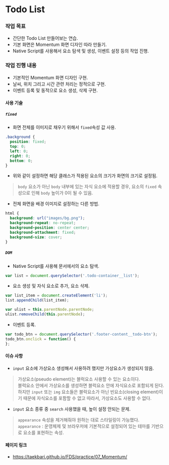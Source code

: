 # Todo List

### 작업 목표  

* 간단한 Todo List 만들어보는 연습.  
* 기본 화면은 Momentum 화면 디자인 따라 만들기.  
* Native Script를 사용해서 요소 탐색 및 생성, 이벤트 설정 등의 작업 진행.  


### 작업 진행 내용  

* 기본적인 Momentum 화면 디자인 구현.  
* 날씨, 위치 그리고 시간 관련 처리는 정적으로 구현.  
* 이벤트 등록 및 동적으로 요소 생성, 삭제 구현.  

#### 사용 기술  

##### `fixed`  

* 화면 전체를 이미지로 채우기 위해서 `fixed`속성 값 사용.  
```css  
.background {
  position: fixed;
  top: 0;
  left: 0;
  right: 0;
  bottom: 0;
}
```  
* 위와 같이 설정하면 해당 클래스가 적용된 요소의 크기가 화면의 크기로 설정됨.  
> `body` 요소가 아닌 `body` 내부에 있는 자식 요소에 적용할 경우, 요소의 `fixed` 속성으로 인해 `body` 높이가 0이 될 수 있음.  

* 전체 화면을 배경 이미지로 설정하는 다른 방법.  
```css  
html {
  background: url("images/bg.png");
  background-repeat: no-repeat;
  background-position: center center;
  background-attachment: fixed;
  background-size: cover;
}
```  

##### `DOM`  

* Native Script를 사용해 문서에서의 요소 탐색.  
```javascript  
var list = document.querySelector('.todo-container__list');
```  

* 요소 생성 및 자식 요소로 추가, 요소 삭제.  
```javascript  
var list_item = document.createElement('li');
list.appendChild(list_item);

var ulist = this.parentNode.parentNode;
ulist.removeChild(this.parentNode);
```  

* 이벤트 등록.  
```javascript  
var todo_btn = document.querySelector('.footer-content__todo-btn');
todo_btn.onclick = function() {
};
```  

#### 이슈 사항  

* `input` 요소에 가상요소 생성해서 사용하려 했지만 가상요소가 생성되지 않음.  
> 가상요소(pseudo element)는 블럭요소 사용할 수 있는 요소이다.  
> 블럭요소 안에서 가상요소를 생성하면 블럭요소 안에 자식요소로 포함되게 된다.  
> 하지만 `input` 또는 `img` 요소들은 블럭요소가 아닌 빈요소(closing element)이기 때문에 자식요소를 포함할 수 없고 따라서, 가상요소도 사용할 수 없다.  

* `input` 요소 종류 중 `search` 사용했을 때, 높이 설정 안되는 문제.  
> `appearance` 속성을 제거해줘야 원하는 대로 스타일링이 가능했다.  
> `appearance` : 운영체제 및 브라우저에 기본적으로 설정되어 있는 테마를 기반으로 요소를 표현하는 속성.  

#### 페이지 링크  
* https://taekbari.github.io/FDS/practice/07_Momentum/  
